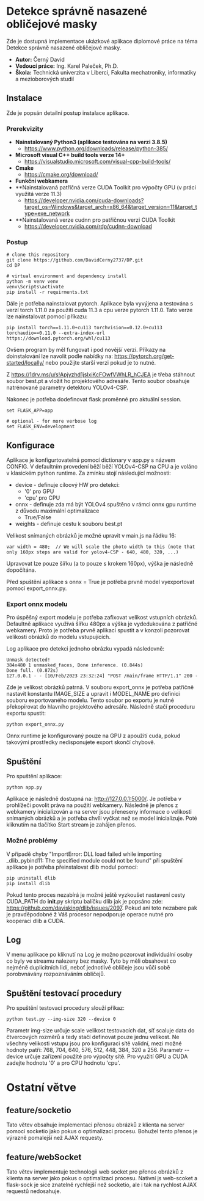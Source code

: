 # Detekce správně nasazené obličejové masky

Zde je dostupná implementace ukázkové aplikace diplomové práce na téma Detekce správně nasazené obličejové masky.

* **Autor:** Černý David
* **Vedoucí práce:** Ing. Karel Paleček, Ph.D.
* **Škola:** Technická univerzita v Liberci, Fakulta mechatroniky, informatiky a mezioborových studií

## Instalace
Zde je popsán detailní postup instalace aplikace.
### Prerekvizity

* **Nainstalovaný Python3 (aplikace testována na verzi 3.8.5)**
  * https://www.python.org/downloads/release/python-385/
* **Microsoft visual C++ build tools verze 14+**
  * https://visualstudio.microsoft.com/visual-cpp-build-tools/
* **Cmake**
  * https://cmake.org/download/
* **Funkční webkamera**
* **Nainstalovaná patřičná verze CUDA Toolkit pro výpočty GPU (v práci využitá verze 11.3)
  * https://developer.nvidia.com/cuda-downloads?target_os=Windows&target_arch=x86_64&target_version=11&target_type=exe_network
* **Nainstalovaná verze cudnn pro patřičnou verzi CUDA Toolkit
  * https://developer.nvidia.com/rdp/cudnn-download

### Postup

```
# clone this repository
git clone https://github.com/DavidCerny2737/DP.git
cd DP

# virtual environment and dependency install
python -m venv venv
venv\Scripts\activate
pip install -r requirments.txt
```
Dále je potřeba nainstalovat pytorch. Aplikace byla vyvýjena a testována s verzí torch 1.11.0 za použití cuda 11.3 a cpu
verze pytorch 1.11.0. Tato verze lze nainstalovat pomocí příkazu:
```
pip install torch==1.11.0+cu113 torchvision==0.12.0+cu113 torchaudio==0.11.0 --extra-index-url https://download.pytorch.org/whl/cu113
```
Ovšem program by měl fungovat i pod novější verzí. Příkazy na doinstalování lze navolit podle nabídky na:
https://pytorch.org/get-started/locally/ nebo použijte starší verzi pokud je to nutné.

Z https://1drv.ms/u/s!Apjyzhd1jsIxiKcFOwfVWhLR_hCJEA je třeba stáhnout soubor best.pt a vložit ho projektového adresáře.
Tento soubor obsahuje natrénované parametry detektoru YOLOv4-CSP.

Nakonec je potřeba dodefinovat flask proměnné pro aktuální session.
```
set FLASK_APP=app

# optional - for more verbose log
set FLASK_ENV=development 
```
## Konfigurace

Aplikace je konfigurtovatelná pomocí dictionary v app.py s názvem CONFIG. V defaultním provedení běží běží 
YOLOv4-CSP na CPU a je voláno v klasickém python runtime. Za zmínku stojí následující možnosti:

* device - definuje cíloový HW pro detekci:
  * '0' pro GPU
  * 'cpu' pro CPU
* onnx - definuje zda má být YOLOv4 spuštěno v rámci onnx gpu runtime z důvodu maximální optimalizace
  * True/False
* weights - definuje cestu k souboru best.pt

Velikost snímaných obrázků je možné upravit v main.js na řádku 16:
```
var width = 480;  // We will scale the photo width to this (note that only 160px steps are valid for yolov4-CSP - 640, 480, 320, ...)
```
Upravovat lze pouze šířku (a to pouze s krokem 160px), výška je následně dopočítána.

Před spuštění aplikace s onnx = True je potřeba prvně model vyexportovat pomocí export_onnx.py.

### Export onnx modelu
Pro úspěšný export modelu je potřeba zafixovat velikost vstupních obrázků. Defaultně aplikace využívá šířku 480px a 
výška je vydedukována z patřičné webkamery. Proto je potřeba prvně aplikaci spustit a v konzoli pozorovat velikosti 
obrázků do modelu vstupujících. 

Log aplikace pro detekci jednoho obrázku vypadá následovně:
```
Unmask detected!
384x480 1 unmasked_faces, Done inference. (0.844s)
Done full. (0.872s)
127.0.0.1 - - [10/Feb/2023 23:32:24] "POST /main/frame HTTP/1.1" 200 -
```
Zde je velikost obrázků patrná. V souboru export_onnx je potřeba patřičně nastavit konstantu IMAGE_SIZE a upravit i 
MODEL_NAME pro definici souboru exportovaného modelu. Tento soubor po exportu je nutné překopírovat do hlavního 
projektového adresáře. Následně stačí proceduru exportu spustit:
```
python export_onnx.py
```
Onnx runtime je konfigurovaný pouze na GPU z apoužití cuda, pokud takovými prostředky nedisponujete export skončí 
chybově.

## Spuštění
Pro spuštění aplikace:
```
python app.py
```
Aplikace je následně dostupná na: http://127.0.0.1:5000/. Je potřeba v prohlížeči povolit práva na použití webkamery. 
Následně je přenos z webkamery inicializován a na server jsou přeneseny informace o velikosti snímaných obrázků a je 
potřeba chvíli vyčkat než se model inicializuje. Poté kliknutím na tlačítko Start stream je zahájen přenos.

### Možné problémy
V případě chyby "ImportError: DLL load failed while importing _dlib_pybind11: The specified module could not be found" při spuštění aplikace 
je potřeba přeinstalovat dlib modul pomocí:
```
pip uninstall dlib
pip install dlib
```
Pokud tento proces nezabírá je možné ještě vyzkoušet nastavení cesty CUDA_PATH do __init__.py skriptu balíčku dlib jak je popsáno zde:
https://github.com/davisking/dlib/issues/2097. Pokud ani toto nezabere pak je pravděpodobné ž Váš procesor nepodporuje operace nutné pro kooperaci dlib a CUDA.

## Log
V menu aplikace po kliknutí na Log je možno pozorovat individuální osoby co byly ve streamu nalezeny bez masky. 
Tyto by měli obsahovat co nejméně duplicitních lidí, neboť jednotlivé obličeje jsou vůči sobě porobvnávány 
rozpoznáváním obličejů.

## Spuštění testovací procedury
Pro spuštění testovací procedury slouží příkaz:
```
python test.py --img-size 320 --device 0
```
Parametr img-size určuje scale velikost testovacích dat, síť scaluje data do čtvercových rozměrů a tedy stačí definovat pouze jednu velikost. 
Ne všechny velikosti vstupu jsou pro konfiguraci sítě validní, mezi možné hodnoty patří: 768, 704, 640, 576, 512, 448, 384, 320 a 256.
Parametr --device určuje zařízení použité pro výpočty sítě. Pro využití GPU a CUDA zadejte hodnotu '0' a pro CPU hodnotu 'cpu'.
# Ostatní větve

## feature/socketio
Tato větev obsahuje implementaci přenosu obrázků z klienta na server pomocí socketio jako pokus o optimalizaci procesu. 
Bohužel tento přenos je výrazně pomalejší než AJAX requesty.

## feature/webSocket
Tato větev implementuje technologii web socket pro přenos obrázků z klienta na server jako pokus o optimalizaci procesu.
Nativní js web-scoket a flask-sock je sice znatelně rychlejší než socketio, ale i tak na rychlost AJAX requestů 
nedosahuje.

